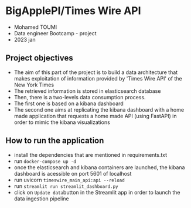 # BigApplePI/Times Wire API
* Mohamed TOUMI
* Data engineer Bootcamp - project
* 2023 jan

## Project objectives
* The aim of this part of the project is to build a data architecture that makes exploitation of information provided by 'Times Wire API' of the New York Times
* The retrieved information is stored in elasticsearch database
* Then, there is a two-levels data consumption process.
* The first one is based on a kibana dashboard
* The second one aims at replicating the kibana dashboard with a home made application that requests a home made API (using FastAPI) in order to mimic the kibana visualizations

## How to run the application
* install the dependencies that are mentioned in requirements.txt
* run `docker-compose up -d`
* once the elasticsearch and kibana containers are launched, the kibana dashboard is acessible on port 5601 of localhost
* run uvicorn `timeswire_main_api:api --reload`
* run `streamlit run streamlit_dashboard.py`
* click on `Update data`button in the Streamlit app in order to launch the data ingestion pipeline
